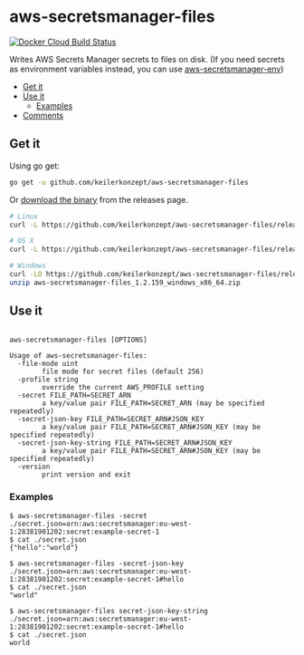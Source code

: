 # aws-secretsmanager-files

[![Docker Cloud Build Status](https://img.shields.io/docker/cloud/build/sgreben/aws-secretsmanager-files.svg)](https://hub.docker.com/r/sgreben/aws-secretsmanager-files/tags)

Writes AWS Secrets Manager secrets to files on disk. (If you need secrets as environment variables instead, you can use [aws-secretsmanager-env](https://github.com/keilerkonzept/aws-secretsmanager-env))

<!-- TOC -->

- [Get it](#get-it)
- [Use it](#use-it)
  - [Examples](#examples)
- [Comments](#comments)

<!-- /TOC -->

## Get it

Using go get:

```bash
go get -u github.com/keilerkonzept/aws-secretsmanager-files
```

Or [download the binary](https://github.com/keilerkonzept/aws-secretsmanager-files/releases/latest) from the releases page.

```bash
# Linux
curl -L https://github.com/keilerkonzept/aws-secretsmanager-files/releases/download/1.2.159/aws-secretsmanager-files_1.2.159_linux_x86_64.tar.gz | tar xz

# OS X
curl -L https://github.com/keilerkonzept/aws-secretsmanager-files/releases/download/1.2.159/aws-secretsmanager-files_1.2.159_osx_x86_64.tar.gz | tar xz

# Windows
curl -LO https://github.com/keilerkonzept/aws-secretsmanager-files/releases/download/1.2.159/aws-secretsmanager-files_1.2.159_windows_x86_64.zip
unzip aws-secretsmanager-files_1.2.159_windows_x86_64.zip
```

## Use it

```text

aws-secretsmanager-files [OPTIONS]

Usage of aws-secretsmanager-files:
  -file-mode uint
    	file mode for secret files (default 256)
  -profile string
    	override the current AWS_PROFILE setting
  -secret FILE_PATH=SECRET_ARN
    	a key/value pair FILE_PATH=SECRET_ARN (may be specified repeatedly)
  -secret-json-key FILE_PATH=SECRET_ARN#JSON_KEY
    	a key/value pair FILE_PATH=SECRET_ARN#JSON_KEY (may be specified repeatedly)
  -secret-json-key-string FILE_PATH=SECRET_ARN#JSON_KEY
    	a key/value pair FILE_PATH=SECRET_ARN#JSON_KEY (may be specified repeatedly)
  -version
    	print version and exit
```

### Examples

```shell
$ aws-secretsmanager-files -secret ./secret.json=arn:aws:secretsmanager:eu-west-1:28381901202:secret:example-secret-1
$ cat ./secret.json
{"hello":"world"}

$ aws-secretsmanager-files -secret-json-key ./secret.json=arn:aws:secretsmanager:eu-west-1:28381901202:secret:example-secret-1#hello
$ cat ./secret.json
"world"

$ aws-secretsmanager-files secret-json-key-string ./secret.json=arn:aws:secretsmanager:eu-west-1:28381901202:secret:example-secret-1#hello
$ cat ./secret.json
world
```
